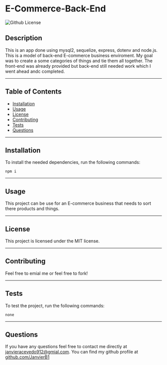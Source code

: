 # E-Commerce-Back-End
![Github License](https://img.shields.io/badge/license-MIT-green)
## Description
This is an app done using mysql2, sequelize, express, dotenv and node.js. This is a model of back-end E-commerce business enviroment. My goal was to create a some categories of things and tie them all together. The front-end was already provided but back-end still needed work which I went ahead andc completed.
___
## Table of Contents
* [Installation](#installation)
* [Usage](#usage)
* [License](#license)
* [Contributing](#contributing)
* [Tests](#tests)
* [Questions](#questions)
___
## Installation
To install the needed dependencies, run the following commands:
```
npm i 
```
___
## Usage
This project can be use for an E-commerce business that needs to sort there products and things.
___
## License
This project is licensed under the MIT license.
___
## Contributing
Feel free to emial me or feel free to fork!
___
## Tests
To test the project, run the following commands:
```
none
```
___
## Questions
If you have any questions feel free to contact me directly at janvieracevedo912@gmial.com. You can find my github profile at [github.com/JanvierB1](https://github.com/JanvierB1/)
